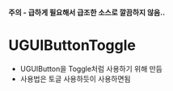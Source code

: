 #### 주의 - 급하게 필요해서 급조한 소스로 깔끔하지 않음..

# UGUIButtonToggle

* UGUIButton을 Toggle처럼 사용하기 위해 만듬
* 사용법은 토글 사용하듯이 사용하면됨



